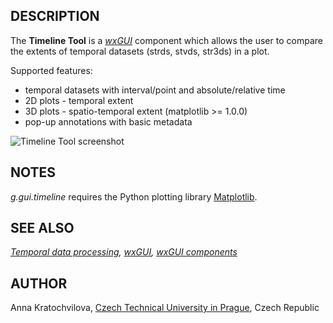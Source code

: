 ## DESCRIPTION

The **Timeline Tool** is a *[wxGUI](wxGUI.md)* component which allows
the user to compare the extents of temporal datasets (strds, stvds,
str3ds) in a plot.

Supported features:

- temporal datasets with interval/point and absolute/relative time
- 2D plots - temporal extent
- 3D plots - spatio-temporal extent (matplotlib \>= 1.0.0)
- pop-up annotations with basic metadata

![Timeline Tool screenshot](timeline_2D.jpg)

## NOTES

*g.gui.timeline* requires the Python plotting library
[Matplotlib](https://matplotlib.org/).

## SEE ALSO

*[Temporal data processing](temporal.md), [wxGUI](wxGUI.md), [wxGUI
components](wxGUI.components.md)*

## AUTHOR

Anna Kratochvilova, [Czech Technical University in
Prague](https://www.cvut.cz), Czech Republic
